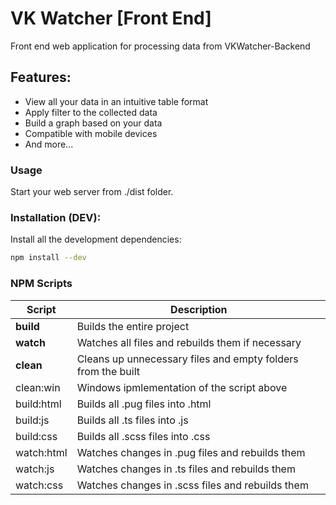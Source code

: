 # VK Watcher [Front End]
Front end web application for processing data from VKWatcher-Backend

## Features:
  - View all your data in an intuitive table format
  - Apply filter to the collected data
  - Build a graph based on your data
  - Compatible with mobile devices
  - And more...

### Usage
Start your web server from ./dist folder.

### Installation (DEV): 
Install all the development dependencies:
```sh
npm install --dev
```

### NPM Scripts
| Script			| Description                                                   |
| ----------------- | ------------------------------------------------------------- |
| **build**			| Builds the entire project
| **watch**        	| Watches all files and rebuilds them if necessary
| **clean**			| Cleans up unnecessary files and empty folders from the built
| clean:win			| Windows ipmlementation of the script above
| build:html		| Builds all .pug files into .html
| build:js			| Builds all .ts files into .js
| build:css         | Builds all .scss files into .css
| watch:html        | Watches changes in .pug files and rebuilds them
| watch:js          | Watches changes in .ts files and rebuilds them
| watch:css         | Watches changes in .scss files and rebuilds them
